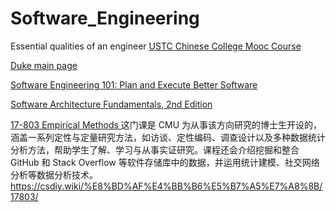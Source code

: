 # Software_Engineering
Essential qualities of an engineer
[USTC Chinese College Mooc Course](https://www.icourse163.org/learn/USTC-89008?tid=113010#/learn/content)

[Duke main page](https://adhilton.pratt.duke.edu/teaching/ece-651)

[Software Engineering 101: Plan and Execute Better Software](https://www.bilibili.com/video/BV1F34y1j7Sn?spm_id_from=333.788.player.switch&vd_source=0645a76390602d5640c372c2f44d99e1&p=10)

[Software Architecture Fundamentals, 2nd Edition](https://www.bilibili.com/video/BV1pr4y1z7WM/?spm_id_from=333.337.search-card.all.click&vd_source=0645a76390602d5640c372c2f44d99e1)

[17-803 Empirical Methods ]()
这门课是 CMU 为从事该方向研究的博士生开设的，涵盖一系列定性与定量研究方法，如访谈、定性编码、调查设计以及多种数据统计分析方法，帮助学生了解、学习与从事实证研究。课程还会介绍挖掘和整合 GitHub 和 Stack Overflow 等软件存储库中的数据，并运用统计建模、社交网络分析等数据分析技术。
https://csdiy.wiki/%E8%BD%AF%E4%BB%B6%E5%B7%A5%E7%A8%8B/17803/ 
